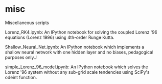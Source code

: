 # misc
Miscellaneous scripts 

Lorenz_RK4.ipynb: An IPython notebook for solving the coupled Lorenz '96 equations (Lorenz 1996) using 4th-order Runge Kutta.

Shallow_Neural_Net.ipynb: An IPython notebook which implements a shallow neural network with one hidden layer and no biases, pedagogical purposes only..!

simple_Lorenz_96_model.ipynb: An IPython notebook which solves the Lorenz '96 system without any sub-grid scale tendencies using SciPy's odeint function.
